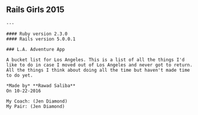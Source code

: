 ## Rails Girls 2015

    ---

    #### Ruby version 2.3.0
    #### Rails version 5.0.0.1

    ### L.A. Adventure App

    A bucket list for Los Angeles. This is a list of all the things I'd like to do in case I moved out of Los Angeles and never got to return. All the things I think about doing all the time but haven't made time to do yet.

    *Made by* **Rawad Saliba**
    On 10-22-2016

    My Coach: (Jen Diamond)
    My Pair: (Jen Diamond)

